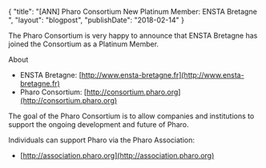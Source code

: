 {
"title": "[ANN] Pharo Consortium New Platinum Member: ENSTA Bretagne ",
"layout": "blogpost",
"publishDate": "2018-02-14"
}

The Pharo Consortium is very happy to announce that ENSTA Bretagne
has joined the Consortium as a Platinum Member.

About
- ENSTA Bretagne: [http://www.ensta-bretagne.fr](http://www.ensta-bretagne.fr)
- Pharo Consortium: [http://consortium.pharo.org](http://consortium.pharo.org)


The goal of the Pharo Consortium is to allow companies and institutions to
support the ongoing development and future of Pharo.

Individuals can support Pharo via the Pharo Association:

- [http://association.pharo.org](http://association.pharo.org)
